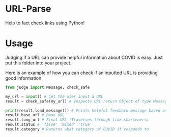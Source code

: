 # URL-Parse
Help to fact check links using Python!

# Usage
Judging if a URL can provide helpful information about COVID is easy. Just put this folder into your project.

Here is an example of how you can check if an inputted URL is providing good information
```py
from judge import Message, check_safe

my_url = input() # Let the user input a URL
result = check_safe(my_url) # Inspects URL return Object of type Message

print(result.load_message()) # Prints helpful feedback message based on the content of the url
result.base_url # Base URL
result.long_url # Final URL (Traverses through link shorteners)
result.status # 'false' 'mixed' 'true'
result.category # Returns what category of COVID it responds to